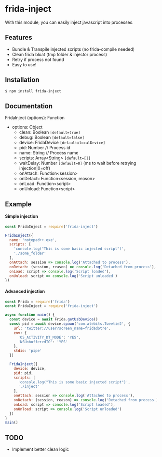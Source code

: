 # frida-inject
With this module, you can easily inject javascript into processes.


## Features
- Bundle & Transpile injected scripts (no frida-compile needed)
- Clean frida bloat (tmp folder & injector process)
- Retry if process not found
- Easy to use!

## Installation

```bash
$ npm install frida-inject
```

## Documentation
FridaInject (options): Function
  - options: Object
    - clean: Boolean `[default=true]`
    - debug: Boolean `[default=false]`
    - device: FridaDevice `[default=localDevice]`
    - pid: Number // Process id
    - name: String // Process name
    - scripts: Array\<String\> `[default=[]]`
    - waitDelay: Number `[default=0]` (ms to wait before retrying injection|0=off)
    - onAttach: Function\<session\>
    - onDetach: Function\<session, reason\>
    - onLoad: Function\<script\>
    - onUnload: Function\<script\>

## Example
#### Simple injection
```js
const FridaInject = require('frida-inject')

FridaInject({
  name: 'notepad++.exe',
  scripts: [
    'console.log("This is some basic injected script")',
    './some_folder'
  ],
  onAttach: session => console.log('Attached to process'),
  onDetach: (session, reason) => console.log('Detached from process'),
  onLoad: script => console.log('Script loaded'),
  onUnload: script => console.log('Script unloaded')
})
```

#### Advanced injection
```js
const Frida = require('frida')
const FridaInject = require('frida-inject')

async function main() {
  const device = await Frida.getUsbDevice()
  const pid = await device.spawn('com.atebits.Tweetie2', {
    url: 'twitter://user?screen_name=fridadotre',
    env: {
      'OS_ACTIVITY_DT_MODE': 'YES',
      'NSUnbufferedIO': 'YES'
    },
    stdio: 'pipe'
  })

  FridaInject({
    device: device,
    pid: pid,
    scripts: [
      'console.log("This is some basic injected script")',
      './inject'
    ],
    onAttach: session => console.log('Attached to process'),
    onDetach: (session, reason) => console.log('Detached from process'),
    onLoad: script => console.log('Script loaded'),
    onUnload: script => console.log('Script unloaded')
  })
}
main()
```

## TODO
- Implement better clean logic
